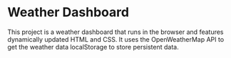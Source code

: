 # Weather Dashboard

This project is a weather dashboard that runs in the browser and features dynamically updated HTML and CSS.  It uses the OpenWeatherMap API to get the weather data localStorage to store persistent data.